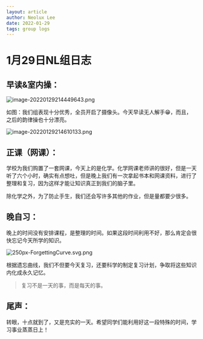 ```yaml
---
layout: article
author: Neolux Lee
date: 2022-01-29
tags: group logs
---
```




# 1月29日NL组日志

## 早读&室内操：

![image-20220129214449643.png](https://s2.loli.net/2022/01/29/oXpNCeWlLaMkgvc.png)

如图：我们组表现十分优秀，全员开启了摄像头。今天早读无人解手😁，而且，之后的韵律操也十分漂亮。

![image-20220129214610133.png](https://s2.loli.net/2022/01/29/OMRlp5BNqmYzi4w.png)


## 正课（网课）：

学校为我们购置了一套网课，今天上的是化学。化学网课老师讲的很好，但是一天听了六个小时，确实有点想吐，但是晚上我们有一次拿起书本和网课资料，进行了整理和复习，因为这样才能让知识真正到我们的脑子里。



除化学之外，为了防止手生，我们还会写许多其他的作业，但是量都要少很多。

## 晚自习：

晚上的时间没有安排课程，是整理的时间。如果这段时间利用不好，那么肯定会很快忘记今天所学的知识。

![250px-ForgettingCurve.svg.png](https://s2.loli.net/2022/01/29/y8Yszf3IKpb64C2.png)

根据遗忘曲线，我们不但要今天复习，还要科学的制定复习计划，争取将这些知识内化成永久记忆。

> 复习不是一天的事，而是每天的事。

## 尾声：

转眼，十点就到了，又是充实的一天。希望同学们能利用好这一段特殊的时间，学习事业蒸蒸日上！

